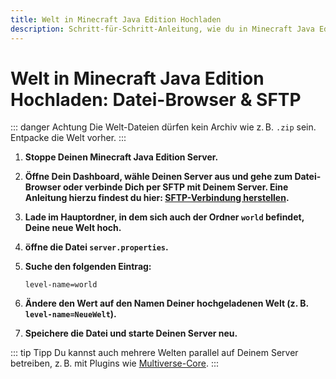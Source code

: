 ```yaml
---
title: Welt in Minecraft Java Edition Hochladen
description: Schritt-für-Schritt-Anleitung, wie du in Minecraft Java Edition deine eigene Welt hochlädst und den Server entsprechend konfigurierst.
---
```


# Welt in Minecraft Java Edition Hochladen: Datei-Browser & SFTP

::: danger Achtung
Die Welt-Dateien dürfen kein Archiv wie z. B. ```.zip``` sein. Entpacke die Welt vorher.
:::

1. <strong>Stoppe Deinen Minecraft Java Edition Server.</strong>

2. <strong>Öffne Dein Dashboard, wähle Deinen Server aus und gehe zum Datei-Browser **oder** verbinde Dich per SFTP mit Deinem Server. Eine Anleitung hierzu findest du hier: [SFTP-Verbindung herstellen](../sftp-verbindung-herstellen.md).</strong>

3. <strong>Lade im Hauptordner, in dem sich auch der Ordner ```world``` befindet, Deine neue Welt hoch.</strong>

4. <strong>öffne die Datei ```server.properties```.</strong>

5. <strong>Suche den folgenden Eintrag:</strong>

    ```
    level-name=world
    ```

6. <strong>Ändere den Wert auf den Namen Deiner hochgeladenen Welt (z. B. ```level-name=NeueWelt```).</strong>

7. <strong>Speichere die Datei und starte Deinen Server neu.</strong>

::: tip Tipp
Du kannst auch mehrere Welten parallel auf Deinem Server betreiben, z. B. mit Plugins wie [Multiverse-Core](https://modrinth.com/plugin/multiverse-core).
:::
